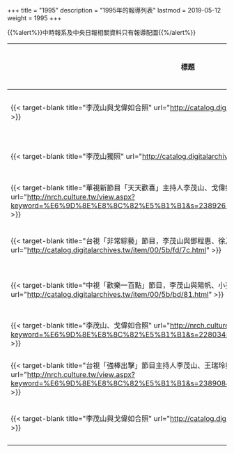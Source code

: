 +++
title = "1995"
description = "1995年的報導列表"
lastmod = 2019-05-12
weight = 1995
+++

<style>
table th:nth-of-type(2) {
	width: 200px;
}
table th:nth-of-type(3), th:nth-of-type(4) {
	width: 150px;
}
</style>

{{%alert%}}中時報系及中央日報相關資料只有報導配圖{{%/alert%}}

標題  | 報導媒體  | 日期 | 地區
--------------|-------|------|------ 
{{< target-blank title="李茂山與戈偉如合照" url="http://catalog.digitalarchives.tw/item/00/5b/bc/7e.html" >}} | 中國時報 | 1995年08月03日 |  台灣
{{< target-blank title="李茂山獨照" url="http://catalog.digitalarchives.tw/item/00/5b/bc/85.html" >}} | 中國時報 | 1995年08月03日 |  台灣
{{< target-blank title="華視新節目「天天歡喜」主持人李茂山、戈偉如及華視總經理張家驤合照" url="http://nrch.culture.tw/view.aspx?keyword=%E6%9D%8E%E8%8C%82%E5%B1%B1&s=2389261&id=0000732556&proj=MOC_IMD_001" >}} | 中央日報 | 1995年08月04日 |  台灣
{{< target-blank title="台視「非常綜藝」節目，李茂山與鄧程惠、徐乃麟、宮欽群" url="http://catalog.digitalarchives.tw/item/00/5b/fd/7c.html" >}} | 中國時報 | 1995年08月17日 |  台灣
{{< target-blank title="中視「歡樂一百點」節目，李茂山與陽帆、小亮哥" url="http://catalog.digitalarchives.tw/item/00/5b/bd/81.html" >}} | 中國時報 | 1995年08月21日 |  台灣
{{< target-blank title="李茂山、戈偉如合照" url="http://nrch.culture.tw/view.aspx?keyword=%E6%9D%8E%E8%8C%82%E5%B1%B1&s=2280345&id=0000780129&proj=MOC_IMD_001" >}} | 中央日報 | 1995年08月21日 |  台灣
{{< target-blank title="台視「強棒出擊」節目主持人李茂山、王瑞玲與製作人李南生合照" url="http://nrch.culture.tw/view.aspx?keyword=%E6%9D%8E%E8%8C%82%E5%B1%B1&s=2389084&id=0000732379&proj=MOC_IMD_001" >}} | 中央日報 | 1995年08月23日 |  台灣
{{< target-blank title="李茂山與戈偉如合照" url="http://catalog.digitalarchives.tw/item/00/5b/be/10.html" >}} | 中國時報 | 1995年09月07日 |  台灣
